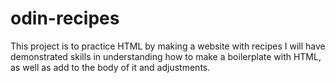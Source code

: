 # odin-recipes

This project is to practice HTML by making a website with recipes
I will have demonstrated skills in understanding how to make a boilerplate with HTML,
as well as add to the body of it and adjustments. 